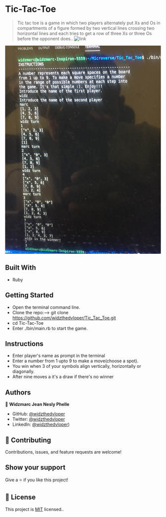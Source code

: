 # Tic-Tac-Toe


> Tic tac toe is a game in which two players alternately put Xs and Os in compartments of a figure formed by two vertical lines crossing two horizontal lines and each tries to get a row of three Xs or three Os before the opponent does.. ![link](https://www.merriam-webster.com/dictionary/tic-tac-toe)

![](assets/screenshot.JPG)

## Built With

- Ruby


## Getting Started

- Open the terminal command line.
- Clone the repo:--> git clone https://github.com/widzthedvloper/Tic_Tac_Toe.git
- cd Tic-Tac-Toe
- Enter ./bin/main.rb to start the game.

## Instructions
- Enter player's name as prompt in the terminal
- Enter a number from 1 upto 9 to make a move(choose a spot).
- You win when 3 of your symbols align vertically, horizontally or diagonally.
- After nine moves a it's a draw if there's no winner


## Authors

👤 **Widzmarc Jean Nesly Phelle**

- GitHub: [@widzthedvloper](https://github.com/widzthedvloper)
- Twitter: [@widzthedvloper](https://twitter.com/widzthedvloper)
- LinkedIn: [@widzthedvloper](https://www.linkedin.com/in/widzmarc-jean-nesly-phelle-252a26129/))

## 🤝 Contributing

Contributions, issues, and feature requests are welcome!

## Show your support

Give a ⭐️ if you like this project!


## 📝 License

This project is [MIT](/LICENSE) licensed..